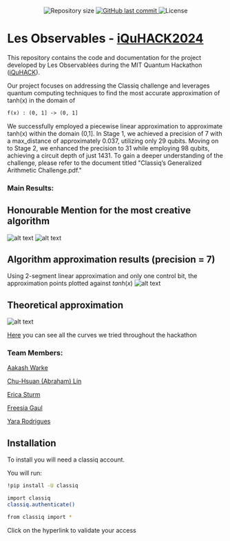 <p align="center">

  <img alt="Repository size" src="https://img.shields.io/github/repo-size/Yara-R/Les-Observablees-IquHACK2024">

  <a href="https://github.com/Yara-R/Les-Observablees-IquHACK2024/commits/main/">
    <img alt="GitHub last commit" src="https://img.shields.io/github/last-commit/Yara-R/Les-Observablees-IquHACK2024">
  </a>

   <img alt="License" src="https://img.shields.io/badge/license-MIT-brightgreen">

</p>

# Les Observables - <a href="https://github.com/iQuHACK/2024_Classiq/tree/main">iQuHACK2024</a>

This repository contains the code and documentation for the project developed by Les Observablées during the MIT Quantum Hackathon (<a href="https://www.iquise.mit.edu/iQuHACK/2024-02-02">iQuHACK</a>). 

Our project focuses on addressing the Classiq challenge and leverages quantum computing techniques to find the most accurate approximation of tanh(x) in the domain of 
```LaTeX
f(x) : (0, 1] -> (0, 1]
```
We successfully employed a piecewise linear approximation to approximate tanh(x) within the domain (0,1]. In Stage 1, we achieved a precision of 7 with a max_distance of approximately 0.037, utilizing only 29 qubits. Moving on to Stage 2, we enhanced the precision to 31 while employing 98 qubits, achieving a circuit depth of just 1431. To gain a deeper understanding of the challenge, please refer to the document titled "Classiq’s Generalized Arithmetic Challenge.pdf."

### Main Results:

## Honourable Mention for the most creative algorithm
![alt text](https://github.com/Yara-R/Les-Observables-IquHACK2024/blob/main/Honourable%20Mention.jpg)
![alt text](https://github.com/Yara-R/Les-Observables-IquHACK2024/blob/main/Winner%20announcement.png)

## Algorithm approximation results (precision = 7)
Using 2-segment linear approximation and only one control bit, the approximation points plotted against $tanh(x)$
![alt text](https://github.com/Yara-R/Les-Observables-IquHACK2024/blob/main/Piece_wise_precision_6.png)

## Theoretical approximation
![alt text](https://github.com/Yara-R/Les-Observables-IquHACK2024/blob/main/theoretical%20approximation.png)

<a href= "https://www.desmos.com/calculator/twgnswn4hd" >Here</a> you can see all the curves we tried throughout the hackathon

### Team Members:

<a href="https://www.linkedin.com/in/aakash-warke-5128a916b/">Aakash Warke</a>

<a href="https://www.linkedin.com/in/chu-hsuan-abraham-lin-69474019a/">Chu-Hsuan (Abraham) Lin</a>

<a href="https://www.linkedin.com/in/erica-sturm-398569113/">Erica Sturm</a>

<a href="https://www.linkedin.com/in/freesia-gaul-896287237/">Freesia Gaul</a>

<a href="https://www.linkedin.com/in/yara-rodrigues-inácio-b14203236/">Yara Rodrigues</a>



## Installation

To install you will need a classiq account.

You will run:

```bash
!pip install -U classiq

import classiq
classiq.authenticate()

from classiq import *
```
Click on the hyperlink to validate your access


